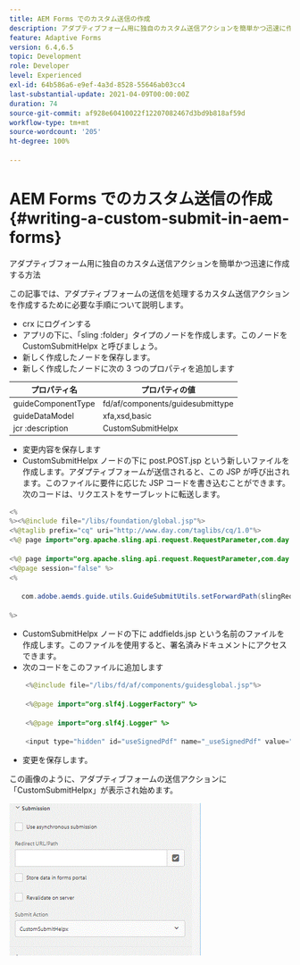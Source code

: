 ```yaml
---
title: AEM Forms でのカスタム送信の作成
description: アダプティブフォーム用に独自のカスタム送信アクションを簡単かつ迅速に作成する方法
feature: Adaptive Forms
version: 6.4,6.5
topic: Development
role: Developer
level: Experienced
exl-id: 64b586a6-e9ef-4a3d-8528-55646ab03cc4
last-substantial-update: 2021-04-09T00:00:00Z
duration: 74
source-git-commit: af928e60410022f12207082467d3bd9b818af59d
workflow-type: tm+mt
source-wordcount: '205'
ht-degree: 100%

---
```


# AEM Forms でのカスタム送信の作成 {#writing-a-custom-submit-in-aem-forms}

アダプティブフォーム用に独自のカスタム送信アクションを簡単かつ迅速に作成する方法

この記事では、アダプティブフォームの送信を処理するカスタム送信アクションを作成するために必要な手順について説明します。

* crx にログインする
* アプリの下に、「sling :folder」タイプのノードを作成します。このノードを CustomSubmitHelpx と呼びましょう。
* 新しく作成したノードを保存します。
* 新しく作成したノードに次の 3 つのプロパティを追加します

| プロパティ名 | プロパティの値 |
|----------------    | ---------------------------------|
| guideComponentType | fd/af/components/guidesubmittype |
| guideDataModel | xfa,xsd,basic |
| jcr :description | CustomSubmitHelpx |


* 変更内容を保存します
* CustomSubmitHelpx ノードの下に post.POST.jsp という新しいファイルを作成します。アダプティブフォームが送信されると、この JSP が呼び出されます。このファイルに要件に応じた JSP コードを書き込むことができます。次のコードは、リクエストをサーブレットに転送します。

```java
<%
%><%@include file="/libs/foundation/global.jsp"%>
<%@taglib prefix="cq" uri="http://www.day.com/taglibs/cq/1.0"%>
<%@ page import="org.apache.sling.api.request.RequestParameter,com.day.cq.wcm.api.WCMMode,com.adobe.forms.common.submitutils.CustomParameterRequest,com.adobe.aemds.guide.submitutils.*" %>

<%@ page import="org.apache.sling.api.request.RequestParameter,com.day.cq.wcm.api.WCMMode" %>
<%@page session="false" %>
<%

   com.adobe.aemds.guide.utils.GuideSubmitUtils.setForwardPath(slingRequest,"/bin/storeafsubmission",null,null);

%>
```

* CustomSubmitHelpx ノードの下に addfields.jsp という名前のファイルを作成します。このファイルを使用すると、署名済みドキュメントにアクセスできます。
* 次のコードをこのファイルに追加します

```java
    <%@include file="/libs/fd/af/components/guidesglobal.jsp"%>

    <%@page import="org.slf4j.LoggerFactory" %>

    <%@page import="org.slf4j.Logger" %>

    <input type="hidden" id="useSignedPdf" name="_useSignedPdf" value=""/>;
```

* 変更を保存します。

この画像のように、アダプティブフォームの送信アクションに「CustomSubmitHelpx」が表示され始めます。

![カスタム送信を含むアダプティブフォーム](assets/capture-2.gif)
